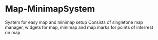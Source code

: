 # Map-MinimapSystem
System for easy map and minimap setup
Consists of singletone map manager, widgets for map, minimap and map marks for points of interrest on map
